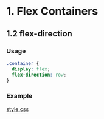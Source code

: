 # 1. Flex Containers

## 1.2 flex-direction
### Usage
```css
.container {
  display: flex;
  flex-direction: row;
}
```

### Example 
[style.css](style.css)